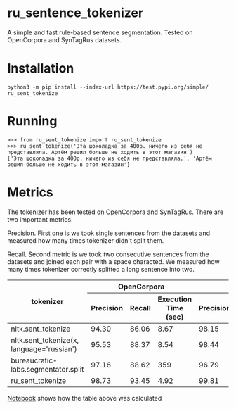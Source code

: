 # ru_sentence_tokenizer
A simple and fast rule-based sentence segmentation. Tested on OpenCorpora and SynTagRus datasets.

# Installation
```
python3 -m pip install --index-url https://test.pypi.org/simple/ ru_sent_tokenize
```

# Running
```ipython
>>> from ru_sent_tokenize import ru_sent_tokenize
>>> ru_sent_tokenize('Эта шоколадка за 400р. ничего из себя не представляла. Артём решил больше не ходить в этот магазин')
['Эта шоколадка за 400р. ничего из себя не представляла.', 'Артём решил больше не ходить в этот магазин']
```

# Metrics

The tokenizer has been tested on OpenCorpora and SynTagRus. There are two important metrics. 

Precision. First one is we took single sentences from the datasets and measured how many times tokenizer didn't split them.  

Recall. Second metric is we took two consecutive sentences from the datasets and joined each pair with a space characted. We measured how many times tokenizer correctly splitted a long sentence into two.

<table>
  <tr>
    <th rowspan=2>tokenizer</th>
    <th colspan=3>OpenCorpora</th>
    <th colspan=3>SynTagRus</th>
  </tr>
  <tr>
    <th>Precision</th>
    <th>Recall</th>
    <th>Execution Time (sec)</th>
    <th>Precision</th>
    <th>Recall</th>
    <th>Execution Time (sec)</th>
  </tr>
  <tbody>
    <tr>
      <td>nltk.sent_tokenize</td>
      <td>94.30</td>
      <td>86.06</td>
      <td>8.67</td>
      <td>98.15</td>
      <td>94.95</td>
      <td>5.07</td>
    </tr>
    <tr>
      <td>nltk.sent_tokenize(x, language='russian')</td>
      <td>95.53</td>
      <td>88.37</td>
      <td>8.54</td>
      <td>98.44</td>
      <td>95.45</td>
      <td>5.68</td>
    </tr>
    <tr>
      <td>bureaucratic-labs.segmentator.split</td>
      <td>97.16</td>
      <td>88.62</td>
      <td>359</td>
      <td>96.79</td>
      <td>92.55</td>
      <td>210</td>
    </tr>
    <tr>
      <td>ru_sent_tokenize</td>
      <td>98.73</td>
      <td>93.45</td>
      <td>4.92</td>
      <td>99.81</td>
      <td>98.59</td>
      <td>2.87</td>
    </tr>
  </tbody>
</table>

[Notebook](https://github.com/deepmipt/ru_sentence_tokenizer/blob/master/metrics/calculate.ipynb) shows how the table above was calculated 